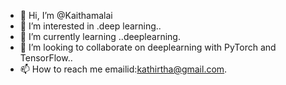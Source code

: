 - 👋 Hi, I’m @Kaithamalai
- 👀 I’m interested in .deep learning..
- 🌱 I’m currently learning ..deeplearning.
- 💞️ I’m looking to collaborate on deeplearning with PyTorch and TensorFlow..
- 📫 How to reach me emailid:kathirtha@gmail.com.

<!---
Kaithamalai/Kaithamalai is a ✨ special ✨ repository because its `README.md` (this file) appears on your GitHub profile.
You can click the Preview link to take a look at your changes.
--->
